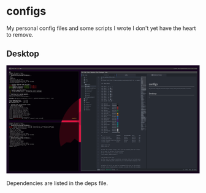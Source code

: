 # configs
My personal config files and some scripts I wrote I don't yet have the heart to remove.

## Desktop
![Screenshot](screenshot.png)

Dependencies are listed in the deps file.
